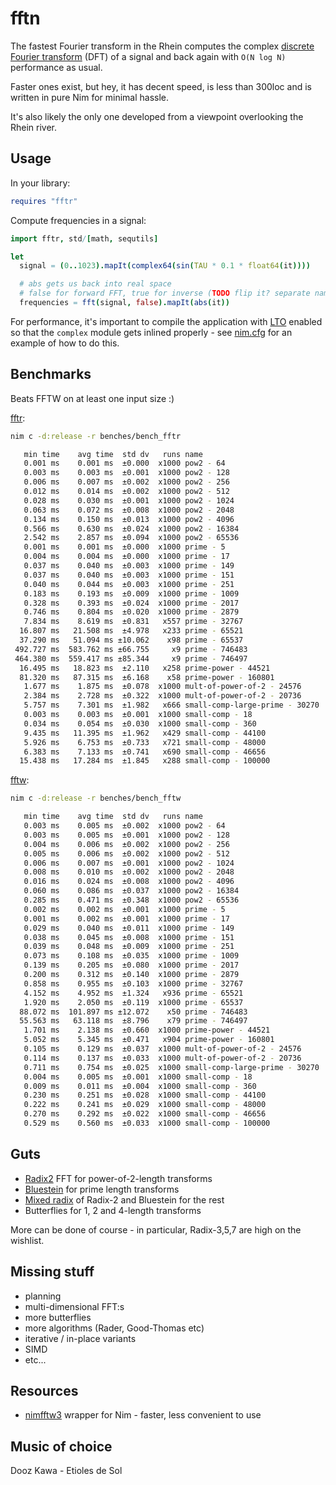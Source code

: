 # fftn

The fastest Fourier transform in the Rhein computes the complex [discrete Fourier transform](https://en.wikipedia.org/wiki/Discrete_Fourier_transform) (DFT) of a signal and back again with `O(N log N)` performance as usual.

Faster ones exist, but hey, it has decent speed, is less than 300loc and is written in pure Nim for minimal hassle.

It's also likely the only one developed from a viewpoint overlooking the Rhein river.

## Usage

In your library:

```nim
requires "fftr"
```

Compute frequencies in a signal:

```nim
import fftr, std/[math, sequtils]

let
  signal = (0..1023).mapIt(complex64(sin(TAU * 0.1 * float64(it))))

  # abs gets us back into real space
  # false for forward FFT, true for inverse (TODO flip it? separate names?)
  frequencies = fft(signal, false).mapIt(abs(it))
```

For performance, it's important to compile the application with [LTO](https://en.wikipedia.org/wiki/Interprocedural_optimization#WPO_and_LTO) enabled so that the `complex` module gets inlined properly - see [nim.cfg](./nim.cfg) for an example of how to do this.

## Benchmarks

Beats FFTW on at least one input size :)

[fftr](./benches/bench_fftr.nim):

```sh
nim c -d:release -r benches/bench_fftr

   min time    avg time  std dv   runs name
   0.001 ms    0.001 ms  ±0.000  x1000 pow2 - 64
   0.003 ms    0.003 ms  ±0.001  x1000 pow2 - 128
   0.006 ms    0.007 ms  ±0.002  x1000 pow2 - 256
   0.012 ms    0.014 ms  ±0.002  x1000 pow2 - 512
   0.028 ms    0.030 ms  ±0.001  x1000 pow2 - 1024
   0.063 ms    0.072 ms  ±0.008  x1000 pow2 - 2048
   0.134 ms    0.150 ms  ±0.013  x1000 pow2 - 4096
   0.566 ms    0.630 ms  ±0.024  x1000 pow2 - 16384
   2.542 ms    2.857 ms  ±0.094  x1000 pow2 - 65536
   0.001 ms    0.001 ms  ±0.000  x1000 prime - 5
   0.004 ms    0.004 ms  ±0.000  x1000 prime - 17
   0.037 ms    0.040 ms  ±0.003  x1000 prime - 149
   0.037 ms    0.040 ms  ±0.003  x1000 prime - 151
   0.040 ms    0.044 ms  ±0.003  x1000 prime - 251
   0.183 ms    0.193 ms  ±0.009  x1000 prime - 1009
   0.328 ms    0.393 ms  ±0.024  x1000 prime - 2017
   0.746 ms    0.804 ms  ±0.020  x1000 prime - 2879
   7.834 ms    8.619 ms  ±0.831   x557 prime - 32767
  16.807 ms   21.508 ms  ±4.978   x233 prime - 65521
  37.290 ms   51.094 ms ±10.062    x98 prime - 65537
 492.727 ms  583.762 ms ±66.755     x9 prime - 746483
 464.380 ms  559.417 ms ±85.344     x9 prime - 746497
  16.495 ms   18.823 ms  ±2.110   x258 prime-power - 44521
  81.320 ms   87.315 ms  ±6.168    x58 prime-power - 160801
   1.677 ms    1.875 ms  ±0.078  x1000 mult-of-power-of-2 - 24576
   2.384 ms    2.728 ms  ±0.322  x1000 mult-of-power-of-2 - 20736
   5.757 ms    7.301 ms  ±1.982   x666 small-comp-large-prime - 30270
   0.003 ms    0.003 ms  ±0.001  x1000 small-comp - 18
   0.034 ms    0.054 ms  ±0.030  x1000 small-comp - 360
   9.435 ms   11.395 ms  ±1.962   x429 small-comp - 44100
   5.926 ms    6.753 ms  ±0.733   x721 small-comp - 48000
   6.383 ms    7.133 ms  ±0.741   x690 small-comp - 46656
  15.438 ms   17.284 ms  ±1.845   x288 small-comp - 100000
```

[fftw](./benches/bench_fftw.nim):

```sh
nim c -d:release -r benches/bench_fftw

   min time    avg time  std dv   runs name
   0.003 ms    0.005 ms  ±0.002  x1000 pow2 - 64
   0.003 ms    0.005 ms  ±0.001  x1000 pow2 - 128
   0.004 ms    0.006 ms  ±0.002  x1000 pow2 - 256
   0.005 ms    0.006 ms  ±0.002  x1000 pow2 - 512
   0.006 ms    0.007 ms  ±0.001  x1000 pow2 - 1024
   0.008 ms    0.010 ms  ±0.002  x1000 pow2 - 2048
   0.016 ms    0.024 ms  ±0.008  x1000 pow2 - 4096
   0.060 ms    0.086 ms  ±0.037  x1000 pow2 - 16384
   0.285 ms    0.471 ms  ±0.348  x1000 pow2 - 65536
   0.002 ms    0.002 ms  ±0.001  x1000 prime - 5
   0.001 ms    0.002 ms  ±0.001  x1000 prime - 17
   0.029 ms    0.040 ms  ±0.011  x1000 prime - 149
   0.038 ms    0.045 ms  ±0.008  x1000 prime - 151
   0.039 ms    0.048 ms  ±0.009  x1000 prime - 251
   0.073 ms    0.108 ms  ±0.035  x1000 prime - 1009
   0.139 ms    0.205 ms  ±0.080  x1000 prime - 2017
   0.200 ms    0.312 ms  ±0.140  x1000 prime - 2879
   0.858 ms    0.955 ms  ±0.103  x1000 prime - 32767
   4.152 ms    4.952 ms  ±1.324   x936 prime - 65521
   1.920 ms    2.050 ms  ±0.119  x1000 prime - 65537
  88.072 ms  101.897 ms ±12.072    x50 prime - 746483
  55.563 ms   63.118 ms  ±8.796    x79 prime - 746497
   1.701 ms    2.138 ms  ±0.660  x1000 prime-power - 44521
   5.052 ms    5.345 ms  ±0.471   x904 prime-power - 160801
   0.105 ms    0.129 ms  ±0.037  x1000 mult-of-power-of-2 - 24576
   0.114 ms    0.137 ms  ±0.033  x1000 mult-of-power-of-2 - 20736
   0.711 ms    0.754 ms  ±0.025  x1000 small-comp-large-prime - 30270
   0.004 ms    0.005 ms  ±0.001  x1000 small-comp - 18
   0.009 ms    0.011 ms  ±0.004  x1000 small-comp - 360
   0.230 ms    0.251 ms  ±0.028  x1000 small-comp - 44100
   0.222 ms    0.241 ms  ±0.029  x1000 small-comp - 48000
   0.270 ms    0.292 ms  ±0.022  x1000 small-comp - 46656
   0.529 ms    0.560 ms  ±0.033  x1000 small-comp - 100000
```

## Guts

* [Radix2](https://en.wikipedia.org/wiki/Cooley%E2%80%93Tukey_FFT_algorithm#The_radix-2_DIT_case) FFT for power-of-2-length transforms
* [Bluestein](https://en.wikipedia.org/wiki/Chirp_Z-transform#Bluestein.27s_algorithm) for prime length transforms
* [Mixed radix](https://community.arm.com/arm-community-blogs/b/graphics-gaming-and-vr-blog/posts/speeding-up-fast-fourier-transform-mixed-radix-on-mobile-arm-mali-gpu-by-means-of-opencl---part-1) of Radix-2 and Bluestein for the rest
* Butterflies for 1, 2 and 4-length transforms

More can be done of course - in particular, Radix-3,5,7 are high on the wishlist.

## Missing stuff

* planning
* multi-dimensional FFT:s
* more butterflies
* more algorithms (Rader, Good-Thomas etc)
* iterative / in-place variants
* SIMD
* etc...

## Resources

* [nimfftw3](https://github.com/SciNim/nimfftw3) wrapper for Nim - faster, less convenient to use

## Music of choice

Dooz Kawa - Etioles de Sol
